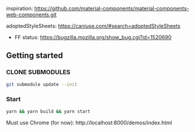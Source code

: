 inspiration: https://github.com/material-components/material-components-web-components.git

adoptedStyleSheets: https://caniuse.com/#search=adoptedStyleSheets
  - FF status: https://bugzilla.mozilla.org/show_bug.cgi?id=1520690


## Getting started
### CLONE SUBMODULES
```sh
git submodule update --init
```
### Start
```sh
yarn && yarn build && yarn start
```

Must use Chrome (for now): http://localhost:8000/demos/index.html
